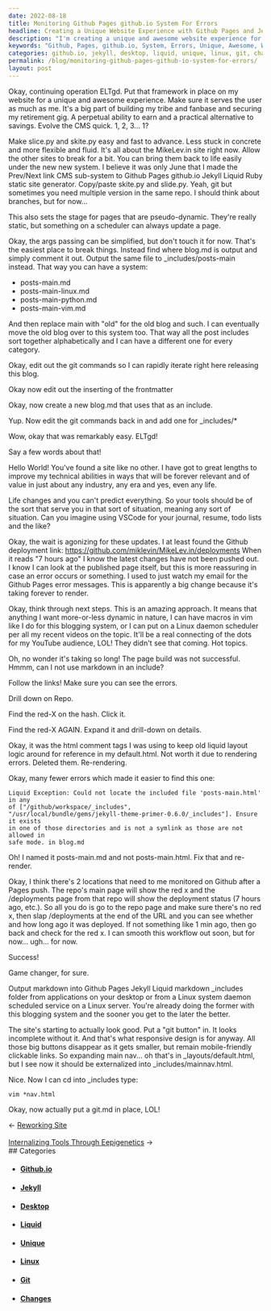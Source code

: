 ```yaml
---
date: 2022-08-18
title: Monitoring Github Pages github.io System For Errors
headline: Creating a Unique Website Experience with Github Pages and Jekyll Liquid Markdown
description: "I'm creating a unique and awesome website experience for users, using a framework, slice.py, skite.py and more. I'm making pseudo-dynamic pages and working on the blog.md page, learning the workflow and making changes to output markdown into Github Pages Jekyll Liquid markdown `_includes` folder. After figuring it out, I'm ready to share my journey and the lessons I've learned."
keywords: "Github, Pages, github.io, System, Errors, Unique, Awesome, Website, Experience, Users, Framework, slice.py, skite.py, Pseudo-dynamic, Pages, blog.md, Workflow, Changes, Output, Markdown, Jekyll, Liquid, `_include`s, Folder, Journey, Lessons, Learned, CMS, Sub-system, Editing, Git, Commands, Frontmatter, posts-main.md, Desktop, Linux, System,"
categories: github.io, jekyll, desktop, liquid, unique, linux, git, change
permalink: /blog/monitoring-github-pages-github-io-system-for-errors/
layout: post
---
```



Okay, continuing operation ELTgd. Put that framework in place on my website for
a unique and awesome experience. Make sure it serves the user as much as me.
It's a big part of building my tribe and fanbase and securing my retirement
gig. A perpetual ability to earn and a practical alternative to savings. Evolve
the CMS quick. 1, 2, 3... 1?

Make slice.py and skite.py easy and fast to advance. Less stuck in concrete and
more flexible and fluid. It's all about the MikeLev.in site right now. Allow
the other sites to break for a bit. You can bring them back to life easily
under the new new system. I believe it was only June that I made the Prev/Next
link CMS sub-system to Github Pages github.io Jekyll Liquid Ruby static site
generator. Copy/paste skite.py and slide.py. Yeah, git but sometimes you need
multiple version in the same repo. I should think about branches, but for
now...

This also sets the stage for pages that are pseudo-dynamic. They're really
static, but something on a scheduler can always update a page.

Okay, the args passing can be simplified, but don't touch it for now. That's
the easiest place to break things. Instead find where blog.md is output and
simply comment it out. Output the same file to \_includes/posts-main instead.
That way you can have a system:

- posts-main.md
- posts-main-linux.md
- posts-main-python.md
- posts-main-vim.md

And then replace main with "old" for the old blog and such. I can eventually
move the old blog over to this system too. That way all the post includes sort
together alphabetically and I can have a different one for every category.

Okay, edit out the git commands so I can rapidly iterate right here releasing
this blog.

Okay now edit out the inserting of the frontmatter

Okay, now create a new blog.md that uses that as an include.

Yup. Now edit the git commands back in and add one for \_includes/\*

Wow, okay that was remarkably easy. ELTgd!

Say a few words about that!

Hello World! You've found a site like no other. I have got to great lengths to
improve my technical abilities in ways that will be forever relevant and of
value in just about any industry, any era and yes, even any life.

Life changes and you can't predict everything. So your tools should be of the
sort that serve you in that sort of situation, meaning any sort of situation.
Can you imagine using VSCode for your journal, resume, todo lists and the like?

Okay, the wait is agonizing for these updates. I at least found the Github
deployment link: https://github.com/miklevin/MikeLev.in/deployments
When it reads "7 hours ago" I know the latest changes have not been pushed out.
I know I can look at the published page itself, but this is more reassuring in
case an error occurs or something. I used to just watch my email for the Github
Pages error messages. This is apparently a big change because it's taking
forever to render.

Okay, think through next steps. This is an amazing approach. It means that
anything I want more-or-less dynamic in nature, I can have macros in vim like I
do for this blogging system, or I can put on a Linux daemon scheduler per all
my recent videos on the topic. It'll be a real connecting of the dots for my
YouTube audience, LOL! They didn't see that coming. Hot topics.

Oh, no wonder it's taking so long! The page build was not successful. Hmmm, can
I not use markdown in an include?

Follow the links! Make sure you can see the errors.

Drill down on Repo.

Find the red-X on the hash. Click it.

Find the red-X AGAIN. Expand it and drill-down on details.

Okay, it was the html comment tags I was using to keep old liquid layout logic
around for reference in my default.html. Not worth it due to rendering errors.
Deleted them. Re-rendering.

Okay, many fewer errors which made it easier to find this one:

    Liquid Exception: Could not locate the included file 'posts-main.html' in any
    of ["/github/workspace/_includes",
    "/usr/local/bundle/gems/jekyll-theme-primer-0.6.0/_includes"]. Ensure it exists
    in one of those directories and is not a symlink as those are not allowed in
    safe mode. in blog.md

Oh! I named it posts-main.md and not posts-main.html. Fix that and re-render.

Okay, I think there's 2 locations that need to me monitored on Github after a
Pages push. The repo's main page will show the red x and the /deployments page
from that repo will show the deployment status (7 hours ago, etc.). So all you
do is go to the repo page and make sure there's no red x, then slap
/deployments at the end of the URL and you can see whether and how long ago it
was deployed. If not something like 1 min ago, then go back and check for the
red x. I can smooth this workflow out soon, but for now... ugh... for now.

Success!

Game changer, for sure.

Output markdown into Github Pages Jekyll Liquid markdown \_includes folder from
applications on your desktop or from a Linux system daemon scheduled service on
a Linux server. You're already doing the former with this blogging system and
the sooner you get to the later the better.

The site's starting to actually look good. Put a "git button" in. It looks
incomplete without it. And that's what responsive design is for anyway. All
those big buttons disappear as it gets smaller, but remain mobile-friendly
clickable links. So expanding main nav... oh that's in \_layouts/default.html,
but I see now it should be externalized into \_includes/mainnav.html.

Nice. Now I can cd into \_includes type:

    vim *nav.html

Okay, now actually put a git.md in place, LOL!


<div class="arrow-links"><div class="post-nav-prev"><span class="arrow">&larr;&nbsp;</span><a href="/blog/reworking-site/">Reworking Site</a></div> &nbsp; <div class="post-nav-next"><a href="/blog/internalizing-tools-through-eepigenetics/">Internalizing Tools Through Eepigenetics</a><span class="arrow">&nbsp;&rarr;</span></div></div>
## Categories

<ul>
<li><h4><a href='/github-io/'>Github.io</a></h4></li>
<li><h4><a href='/jekyll/'>Jekyll</a></h4></li>
<li><h4><a href='/desktop/'>Desktop</a></h4></li>
<li><h4><a href='/liquid/'>Liquid</a></h4></li>
<li><h4><a href='/unique/'>Unique</a></h4></li>
<li><h4><a href='/linux/'>Linux</a></h4></li>
<li><h4><a href='/git/'>Git</a></h4></li>
<li><h4><a href='/change/'>Changes</a></h4></li></ul>